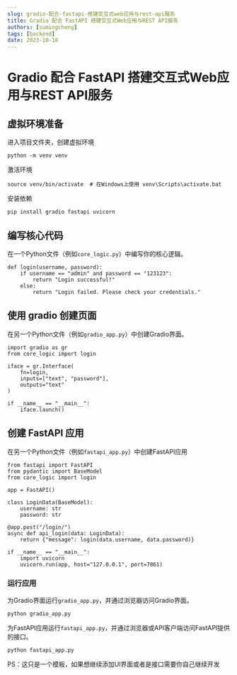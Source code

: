 ```yaml
---
slug: gradio-配合-fastapi-搭建交互式web应用与rest-api服务
title: Gradio 配合 FastAPI 搭建交互式Web应用与REST API服务
authors: [sumingcheng]
tags: [backend]
date: 2023-10-18
---
```


# Gradio 配合 FastAPI 搭建交互式Web应用与REST API服务



 

## 虚拟环境准备  

进入项目文件夹，创建虚拟环境

```
python -m venv venv
```

激活环境

```
source venv/bin/activate  # 在Windows上使用 venv\Scripts\activate.bat
```

安装依赖

```
pip install gradio fastapi uvicorn
```
## 编写核心代码  

在一个Python文件（例如`core_logic.py`）中编写你的核心逻辑。

```
def login(username, password):
    if username == "admin" and password == "123123":
        return "Login successful!"
    else:
        return "Login failed. Please check your credentials."
```
## 使用 gradio 创建页面  

在另一个Python文件（例如`gradio_app.py`）中创建Gradio界面。

```
import gradio as gr
from core_logic import login

iface = gr.Interface(
    fn=login,
    inputs=["text", "password"],
    outputs="text"
)

if __name__ == "__main__":
    iface.launch()
```
## 创建 FastAPI 应用  

在另一个Python文件（例如`fastapi_app.py`）中创建FastAPI应用

```
from fastapi import FastAPI
from pydantic import BaseModel
from core_logic import login

app = FastAPI()

class LoginData(BaseModel):
    username: str
    password: str

@app.post("/login/")
async def api_login(data: LoginData):
    return {"message": login(data.username, data.password)}

if __name__ == "__main__":
    import uvicorn
    uvicorn.run(app, host="127.0.0.1", port=7861)

```
### 运行应用  

为Gradio界面运行`gradio_app.py`，并通过浏览器访问Gradio界面。

```
python gradio_app.py 
```

为FastAPI应用运行`fastapi_app.py`，并通过浏览器或API客户端访问FastAPI提供的接口。

```
python fastapi_app.py 
```

  


PS：这只是一个模板，如果想继续添加UI界面或者是接口需要你自己继续开发